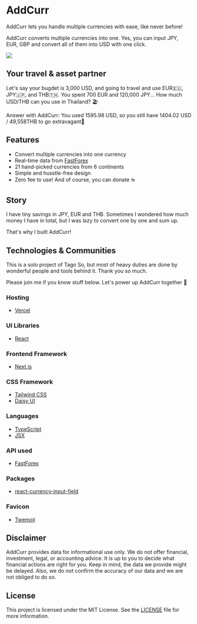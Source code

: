 # AddCurr

AddCurr lets you handle multiple currencies with ease, like never before!

AddCurr converts multiple currencies into one. Yes, you can input JPY, EUR, GBP and convert all of them into USD with one click.

![](https://media.giphy.com/media/v1.Y2lkPTc5MGI3NjExZnZrbnB3azBsam0wdHNjazBxMHRvd2VtcmIwZ292ZGMzc29qeXk4MiZlcD12MV9pbnRlcm5hbF9naWZfYnlfaWQmY3Q9Zw/fBd8uBWvQRQ7lM6i9s/giphy.gif)

## Your travel & asset partner

Let's say your bugdet is 3,000 USD, and going to travel and use EUR🇪🇺, JPY🇯🇵, and THB🇹🇭.
You spent 700 EUR and 120,000 JPY... How much USD/THB can you use in Thailand? 🏖️

Answer with AddCurr: You used 1595.98 USD, so you still have 1404.02 USD / 49,558THB to go extravagant💪

## Features

- Convert multiple currencies into one currency
- Real-time data from [FastForex](https://www.fastforex.io/)
- 21 hand-picked currencies from 6 continents
- Simple and husstle-free design
- Zero fee to use! And of course, you can donate ☕️

## Story

I have tiny savings in JPY, EUR and THB. Sometimes I wondered how much money I have in total, but I was lazy to convert one by one and sum up.

That's why I built AddCurr!

## Technologies & Communities

This is a solo project of Tago So, but most of heavy duties are done by wonderful people and tools behind it. Thank you so much.

Please join me if you know stuff below. Let's power up AddCurr together 💪

### Hosting

- [Vercel](https://vercel.com/)

### UI Libraries

- [React](https://react.dev/)

### Frontend Framework

- [Next.js](https://nextjs.org/)

### CSS Framework

- [Tailwind CSS](https://tailwindcss.com/)
- [Daisy UI](https://daisyui.com/)

### Languages

- [TypeScript](https://www.typescriptlang.org/)
- [JSX](https://react.dev/learn/writing-markup-with-jsx)

### API used

- [FastForex](https://www.fastforex.io/)

### Packages

- [react-currency-input-field](https://www.npmjs.com/package/react-currency-input-field)

### Favicon

- [Twemoji](https://twemoji.twitter.com/)

## Disclaimer

AddCurr provides data for informational use only. We do not offer financial, investment, legal, or
accounting advice. It is up to you to decide what financial actions are right for you. Keep in mind, the
data we provide might be delayed. Also, we do not confirm the accuracy of our data and we are not obliged
to do so.

## License

This project is licensed under the MIT License. See the [LICENSE](LICENSE) file for more information.
